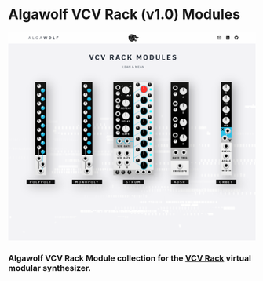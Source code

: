 # Algawolf VCV Rack (v1.0) Modules


![Algawolf VCV Rack Modules](./design/algawolf-vcv-rack-modules.png)


### Algawolf VCV Rack Module collection for the [VCV Rack](https://vcvrack.com/) virtual modular synthesizer. 